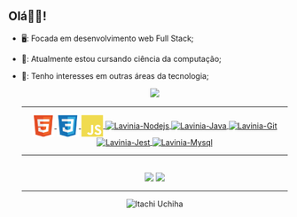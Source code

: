 ## Olá👋🏾!

- 🖥️: Focada em desenvolvimento web Full Stack;
- 🌱: Atualmente estou cursando ciência da computação;
- 🔎: Tenho interesses em outras áreas da tecnologia;

  <div align="center">
    <a href="https://github.com/laviniiabenvindo">
    <img height="200em" src="https://github-readme-stats.vercel.app/api/top-langs/?username=laviniiabenvindo&layout=compact&langs_count=7&theme=dracula"/>
  </div>
      
  <hr>
  
  <div align="center" style="display: inline_block">
    <img align="center" alt="Lavinia-HTML" height="40" width="40" src="https://raw.githubusercontent.com/devicons/devicon/master/icons/html5/html5-original.svg">
    <img align="center" alt="Lavinia-CSS" height="40" width="40" src="https://raw.githubusercontent.com/devicons/devicon/master/icons/css3/css3-original.svg">
    <img align="center" alt="Lavinia-Js" height="40" width="40" src="https://raw.githubusercontent.com/devicons/devicon/master/icons/javascript/javascript-plain.svg">
    <img align="center" alt="Lavinia-Nodejs" height="40" width="40" src="https://cdn.jsdelivr.net/gh/devicons/devicon/icons/nodejs/nodejs-original.svg">
    <img align="center" alt="Lavinia-Java" height="50" width="50" src="https://www.svgrepo.com/show/303388/java-4-logo.svg">
    <img align="center" alt="Lavinia-Git" height="40" width="40" src="https://git-scm.com/images/logos/downloads/Git-Icon-1788C.png">
    <img align="center" alt="Lavinia-Jest" height="40" width="40" src="https://iconape.com/wp-content/png_logo_vector/jest-logo.png">
    <img align="center" alt="Lavinia-Mysql" height="40" width="40" src="https://static-00.iconduck.com/assets.00/database-mysql-icon-1954x2048-08uox8qu.png">
  </div>
  
  <hr>
  
  <div align="center"  style="display: inline_block"><br>
    <a href="https://instagram.com/laviniiabenvindo" target="_blank"><img src="https://img.shields.io/badge/-Instagram-%23E4405F?style=for-the-badge&logo=instagram&logoColor=white"     target="_blank"></a>
    <a href = "mailto:laviniia.benvindo@gmail.com"><img src="https://img.shields.io/badge/-Gmail-%23333?style=for-the-badge&logo=gmail&logoColor=white" target="_blank"></a>
  </div>
  
  <hr>
  
  <div align="center">
    <img src="https://steamuserimages-a.akamaihd.net/ugc/1744563317713206002/BDC7D8B84E5244C42501E059448DC479BBC85324/?imw=637&imh=358&ima=fit&impolicy=Letterbox&imcolor=%23000000&letterbox=true" alt="Itachi Uchiha" width="980" style="max-width: 100%;">
  </div>
